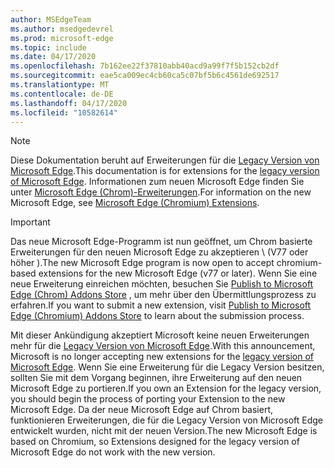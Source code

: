 ```yaml
---
author: MSEdgeTeam
ms.author: msedgedevrel
ms.prod: microsoft-edge
ms.topic: include
ms.date: 04/17/2020
ms.openlocfilehash: 7b162ee22f37810abb40acd9a99f7f5b152cb2df
ms.sourcegitcommit: eae5ca009ec4cb60ca5c07bf5b6c4561de692517
ms.translationtype: MT
ms.contentlocale: de-DE
ms.lasthandoff: 04/17/2020
ms.locfileid: "10582614"
---
```

> [!NOTE]
> <span data-ttu-id="4c393-101">Diese Dokumentation beruht auf Erweiterungen für die [Legacy Version von Microsoft Edge][MicrosoftSupportEdgeLegacy].</span><span class="sxs-lookup"><span data-stu-id="4c393-101">This documentation is for extensions for the [legacy version of Microsoft Edge][MicrosoftSupportEdgeLegacy].</span></span> <span data-ttu-id="4c393-102">Informationen zum neuen Microsoft Edge finden Sie unter [Microsoft Edge (Chrom)-Erweiterungen][MicrosoftEdgeExtensionsChromiumIndex].</span><span class="sxs-lookup"><span data-stu-id="4c393-102">For information on the new Microsoft Edge, see [Microsoft Edge (Chromium) Extensions][MicrosoftEdgeExtensionsChromiumIndex].</span></span>

> [!IMPORTANT]
> <span data-ttu-id="4c393-103">Das neue Microsoft Edge-Programm ist nun geöffnet, um Chrom basierte Erweiterungen für den neuen Microsoft Edge zu akzeptieren \ (V77 oder höher \).</span><span class="sxs-lookup"><span data-stu-id="4c393-103">The new Microsoft Edge program is now open to accept chromium-based extensions for the new Microsoft Edge \(v77 or later\).</span></span> <span data-ttu-id="4c393-104">Wenn Sie eine neue Erweiterung einreichen möchten, besuchen Sie [Publish to Microsoft Edge (Chrom) Addons Store][ExtensionsChromiumPublish] , um mehr über den Übermittlungsprozess zu erfahren.</span><span class="sxs-lookup"><span data-stu-id="4c393-104">If you want to submit a new extension, visit [Publish to Microsoft Edge (Chromium) Addons Store][ExtensionsChromiumPublish] to learn about the submission process.</span></span>  
> 
> <span data-ttu-id="4c393-105">Mit dieser Ankündigung akzeptiert Microsoft keine neuen Erweiterungen mehr für die [Legacy Version von Microsoft Edge][MicrosoftSupportEdgeLegacy].</span><span class="sxs-lookup"><span data-stu-id="4c393-105">With this announcement, Microsoft is no longer accepting new extensions for the [legacy version of Microsoft Edge][MicrosoftSupportEdgeLegacy].</span></span> <span data-ttu-id="4c393-106">Wenn Sie eine Erweiterung für die Legacy Version besitzen, sollten Sie mit dem Vorgang beginnen, ihre Erweiterung auf den neuen Microsoft Edge zu portieren.</span><span class="sxs-lookup"><span data-stu-id="4c393-106">If you own an Extension for the legacy version, you should begin the process of porting your Extension to the new Microsoft Edge.</span></span>  <span data-ttu-id="4c393-107">Da der neue Microsoft Edge auf Chrom basiert, funktionieren Erweiterungen, die für die Legacy Version von Microsoft Edge entwickelt wurden, nicht mit der neuen Version.</span><span class="sxs-lookup"><span data-stu-id="4c393-107">The new Microsoft Edge is based on Chromium, so Extensions designed for the legacy version of Microsoft Edge do not work with the new version.</span></span>  
> 

<!-- image links -->  

<!-- links -->  

[MicrosoftEdgeExtensionsChromiumIndex]: /microsoft-edge/extensions-chromium/index "Microsoft Edge (Chrom)-Erweiterungen"
[ExtensionsChromiumPublish]: /microsoft-edge/extensions-chromium/publish/publish-extension "Veröffentlichen einer Erweiterung"  

[MicrosoftSupportEdgeLegacy]: https://support.microsoft.com/help/4533505/what-is-microsoft-edge-legacy "Was ist Microsoft Edge Legacy? | Microsoft-Support"  
